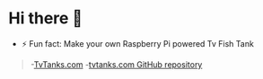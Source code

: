 # Hi there 👋

- ⚡ Fun fact: Make your own Raspberry Pi powered Tv Fish Tank
>-[TvTanks.com](https://tvtanks.com)
>-[tvtanks.com GitHub repository](https://github.com/martinvicknair/tvtanks.com)
<!--
**martinvicknair/martinvicknair** is a ✨ _special_ ✨ repository because its `README.md` (this file) appears on your GitHub profile.

Here are some ideas to get you started:

- 🔭 I’m currently working on ...
- 🌱 I’m currently learning ...
- 👯 I’m looking to collaborate on ...
- 🤔 I’m looking for help with ...
- 💬 Ask me about ...
- 📫 How to reach me: ...
- 😄 Pronouns: ...
- ⚡ Fun fact: ...
-->
